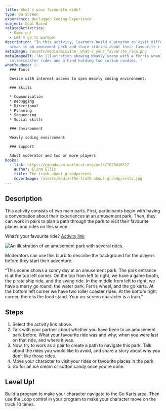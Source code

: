 ```yaml
---
title: What's your favourite ride?
type: On-Screen
experience: Unplugged Coding Experience
subject: Goal Based
relatedActivities:
  - Game on!
  - Let's go to Europe!
description: "In this activity, learners build a program to visit different
  areas in an amusement park and share stories about their favourite rides. "
metaImage: /assets/media/mission-_what-s_your_favourite_ride.png
metaImageAlt: "An illustration showing Weavly scene with a ferris wheel,
  rollercoaster rides and a hand holding two cotton candies. "
whatYouNeed: |-
  ### Tools

  Device with internet access to open Weavly coding environment.

  ### Skills

  * Communication
  * Debugging
  * Directional
  * Planning
  * Sequencing
  * Social skills

  ### Environment

  Weavly coding environment

  ### Support

  Adult moderator and two or more players
books:
  - link: https://canada.on.worldcat.org/oclc/1079410527
    author: Elina Ellis
    title: The truth about grandparents
    coverImage: /assets/media/the-truth-about-grandparents.jpg
---
```

## Description

This activity consists of two main parts. First, participants begin with having a conversation about their experiences at an amusement park. Then, they can work in pairs to plan a path through the park to visit their favourite places and rides on this scene.  

What’s your favourite ride? [Activity link](https://create.weavly.org/?v=1.7&t=default&w=AmusementPark&p=&c=abb&d=&s=abb)

![An illustration of an amusement park with several rides. ](/assets/media/park.jpg "An illustration of an amusement park")

Moderators can use this blurb to describe the background for the players before they start their adventure:

“This scene shows a sunny day at an amusement park. The park entrance is at the top left corner. On the top from left to right, we have a game booth, the pirate ship ride, and the swing ride. In the middle from left to right, we have a merry go round, the water park, Ferris wheel, and the go karts. At the bottom left corner we have two roller coaster rides. At the bottom right corner, there is the food stand. Your on-screen character is a train.”

## Steps

1. Select the activity link above.
2. Talk with your partner about whether you have been to an amusement park before. What your favourite ride was and why; when you were last on that ride, and where it was.
3. Now, try to work as a pair to create a path to navigate this park. Talk about the rides you would like to avoid, and share a story about why you don’t like those rides.
4. Move your character to visit your rides or favourite places in the park.
5. Go for an ice cream or cotton candy once you're done.

## Level Up!

Build a program to make your character navigate to the Go Karts area. Then use the Loop control in your program to make your character move on the track 10 times.